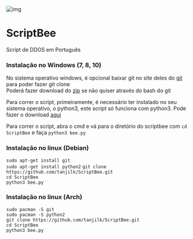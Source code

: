 ![img](https://raw.githubusercontent.com/tanjilk/ScriptBee/master/img/icon.ico)  
# ScriptBee  
Script de DDOS em Português  

### Instalação no Windows (7, 8, 10)
No sistema operativo windows, é opcional baixar git no site deles do [git](https://git-scm.com/downloads) para poder fazer git clone  
Poderá fazer download do [zip](https://github.com/tanjilk/ScriptBee/archive/refs/heads/master.zip) se não quiser através do bash do git  

Para correr o script, primeiramente, é necessário ter instalado no seu sistema operativo, o python3, este script só funciona com python3. Pode fazer o download [aqui](https://www.python.org/downloads/)

Para correr o script, abra o cmd e vá para o diretório do scriptbee com `cd ScriptBee` e faça `python3 bee.py`
### Instalação no linux (Debian)
`sudo apt-get install git`  
`sudo apt-get install python2`
`git clone https://github.com/tanjilk/ScriptBee.git`  
`cd ScriptBee`  
`python3 bee.py`  

### Instalação no linux (Arch)
`sudo pacman -S git`  
`sudo pacman -S python2`  
`git clone https://github.com/tanjilk/ScriptBee.git`  
`cd ScriptBee`  
`python3 bee.py`  
